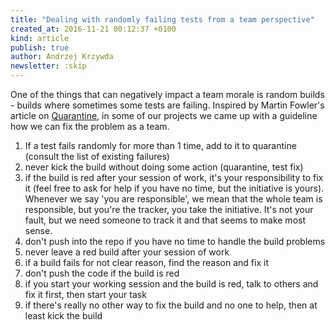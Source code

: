 ```yaml
---
title: "Dealing with randomly failing tests from a team perspective"
created_at: 2016-11-21 00:12:37 +0100
kind: article
publish: true
author: Andrzej Krzywda
newsletter: :skip
---
```


One of the things that can negatively impact a team morale is random builds - builds where sometimes some tests are failing.
Inspired by Martin Fowler's article on [Quarantine](http://martinfowler.com/articles/nonDeterminism.html), in some of our projects we came up with a guideline how we can fix the problem as a team. 

<!-- more -->


1. If a test fails randomly for more than 1 time, add to it to quarantine (consult the list of existing failures)
2. never kick the build without doing some action (quarantine, test fix)
3. if the build is red after your session of work, it's your responsibility to fix it (feel free to ask for help if you have no time, but the initiative is yours). Whenever we say 'you are responsible', we mean that the whole team is responsible, but you're the tracker, you take the initiative. It's not your fault, but we need someone to track it and that seems to make most sense.
4. don't push into the repo if you have no time to handle the build problems 
5. never leave a red build after your session of work
6. if a build fails for not clear reason, find the reason and fix it
7. don't push the code if the build is red
8. if you start your working session and the build is red, talk to others and fix it first, then start your task
9. if there's really no other way to fix the build and no one to help, then at least kick the build
